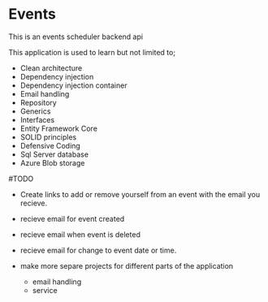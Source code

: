 # Events
This is an events scheduler backend api

This application is used to learn but not limited to;
- Clean architecture
- Dependency injection
- Dependency injection container
- Email handling
- Repository
- Generics
- Interfaces
- Entity Framework Core
- SOLID principles
- Defensive Coding
- Sql Server database
- Azure Blob storage


#TODO
- Create links to add or remove yourself from an event with the email you recieve.
- recieve email for event created
- recieve email when event is deleted
- recieve email for change to event date or time.

- make more separe projects for different parts of the application
   - email handling
   - service
